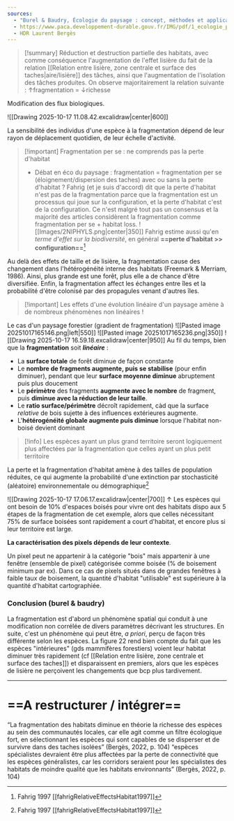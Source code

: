 ```yaml
---
sources:
  - "Burel & Baudry, Écologie du paysage : concept, méthodes et applications (2nde édition)"
  - https://www.paca.developpement-durable.gouv.fr/IMG/pdf/1_ecologie_paysage_tatoni_IMEP_cle76786e.pdf
  - HDR Laurent Bergès
---
```

>[!summary] Réduction et destruction partielle des habitats, avec comme conséquence l'augmentation de l'effet lisière du fait de la relation [[Relation entre lisière, zone centrale et surface des taches|aire/lisière]] des tâches, ainsi que l'augmentation de l'isolation des tâches produites.
>On observe majoritairement la relation suivante : ↑fragmentation = ↓richesse

Modification des flux biologiques.

![[Drawing 2025-10-17 11.08.42.excalidraw|center|600]]

La sensibilité des individus d'une espèce à la fragmentation dépend de leur rayon de déplacement quotidien, de leur échelle d'activité.

>[!important] Fragmentation per se : ne comprends pas la perte d'habitat
>- Débat en éco du paysage : fragmentation = fragmentation per se (éloignement/dispersion des taches) avec ou sans la perte d'habitat ?
>Fahrig (et je suis d'accord) dit que la perte d'habitat n'est pas de la fragmentation parce que la fragmentation est un processus qui joue sur la configuration, et la perte d'habitat c'est de la configuration. Ce n'est malgré tout pas un consensus et la majorité des articles considèrent la fragmentation comme fragmentation per se + habitat loss.
>![[Images/2NIPHYLS.png|center|350]]
>Fahrig estime aussi qu'en *terme d'effet sur la biodiversité*, en général **==perte d'habitat >> configuration==**[^1] 


Au delà des effets de taille et de lisière, la fragmentation cause des changement dans l'hétérogénéité interne des habitats (Freemark & Merriam, 1986). Ainsi, plus grande est une forêt, plus elle a de chance d'être diversifiée. Enfin, la fragmentation affect les échanges entre îles et la probabilité d'être colonisé par des propagules venant d'autres îles.


>[!important] Les effets d'une évolution linéaire d'un paysage amène à de nombreux phénomènes non linéaires !

Le cas d'un paysage forestier (gradient de fragmentation)
![[Pasted image 20251017165146.png|left|550]] ![[Pasted image 20251017165236.png|350]]
![[Drawing 2025-10-17 16.59.18.excalidraw|center|950]]
Au fil du temps, bien que la **fragmentation** soit ***linéaire*** :
- La **surface totale** de forêt diminue de façon constante
- Le **nombre de fragments augmente, puis se stabilise** (pour enfin diminuer), pendant que leur **surface moyenne diminue** abruptement puis plus doucement
- Le **périmètre** des fragments **augmente avec le nombre** de fragment, puis **diminue avec la réduction de leur taille**.
- Le **ratio surface/périmètre** décroît rapidement, càd que la surface *relative* de bois sujette à des influences extérieures augmente.
- L'**hétérogénéité globale augmente puis diminue** lorsque l'habitat non-boisé devient dominant

>[!info] Les espèces ayant un plus grand territoire seront logiquement plus affectées par la fragmentation que celles ayant un plus petit territoire

La perte et la fragmentation d'habitat amène à des tailles de population réduites, ce qui augmente la probabilité d'une extinction par stochasticité (aléatoire) environnementale ou démographique[^1]

![[Drawing 2025-10-17 17.06.17.excalidraw|center|700]]
↑ Les espèces qui ont besoin de 10% d'espaces boisés pour vivre ont des habitats dispo aux 5 étapes de la fragmentation de cet exemple, alors que celles nécessitant 75% de surface boisées sont rapidement a court d'habitat, et encore plus si leur territoire est large.

**La caractérisation des pixels dépends de leur contexte**.

Un pixel peut ne appartenir à la catégorie "bois" mais appartenir à une fenêtre (ensemble de pixel) catégorisée comme boisée (% de boisement minimum par ex).
Dans ce cas de pixels situés dans de grandes fenêtres à faible taux de boisement, la quantité d'habitat "utilisable" est supérieure à la quantité d'habitat cartographiée.


### Conclusion (burel & baudry)

La fragmentation est d'abord un phénomène spatial qui conduit à une modification non corrélée de divers paramètres décrivant les structures.
En suite, c'est un phénomène qui peut être, *a priori*, perçu de façon très différente selon les espèces. La figure 22 rend bien compte du fait que les espèces "intérieures" (gds mammifères forestiers) voient leur habitat diminuer très rapidement (cf [[Relation entre lisière, zone centrale et surface des taches]]) et disparaissent en premiers, alors que les espèces de lisière ne perçoivent les changements que bcp plus tardivement.


____
# ==A restructurer / intégrer==

“La fragmentation des habitats diminue en théorie la richesse des espèces au sein des communautés locales, car elle agit comme un filtre écologique fort, en sélectionnant les espèces qui sont capables de se disperser et de survivre dans des taches isolées” (Bergès, 2022, p. 104)
“espèces spécialistes devraient être plus affectées par la perte de connectivité que les espèces généralistes, car les corridors seraient pour les spécialistes des habitats de moindre qualité que les habitats environnants” (Bergès, 2022, p. 104)

[^1]: Fahrig 1997 [[fahrigRelativeEffectsHabitat1997]]
	